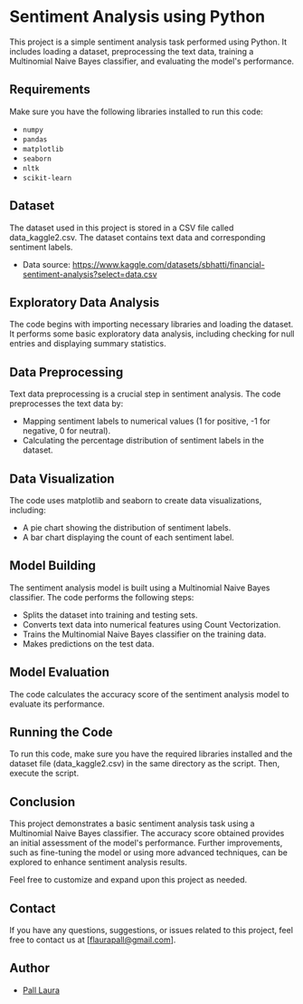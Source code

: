 # Sentiment Analysis using Python

This project is a simple sentiment analysis task performed using Python. 
It includes loading a dataset, preprocessing the text data, training a Multinomial Naive Bayes classifier, and evaluating the model's performance.

## Requirements

Make sure you have the following libraries installed to run this code:

- `numpy`
- `pandas`
- `matplotlib`
- `seaborn`
- `nltk`
- `scikit-learn`


## Dataset
The dataset used in this project is stored in a CSV file called data_kaggle2.csv. The dataset contains text data and corresponding sentiment labels.
- Data source: https://www.kaggle.com/datasets/sbhatti/financial-sentiment-analysis?select=data.csv 

## Exploratory Data Analysis
The code begins with importing necessary libraries and loading the dataset. It performs some basic exploratory data analysis, including checking for null entries and displaying summary statistics.

## Data Preprocessing
Text data preprocessing is a crucial step in sentiment analysis. The code preprocesses the text data by:

- Mapping sentiment labels to numerical values (1 for positive, -1 for negative, 0 for neutral).
- Calculating the percentage distribution of sentiment labels in the dataset.

## Data Visualization
The code uses matplotlib and seaborn to create data visualizations, including:

- A pie chart showing the distribution of sentiment labels.
- A bar chart displaying the count of each sentiment label.

## Model Building
The sentiment analysis model is built using a Multinomial Naive Bayes classifier. The code performs the following steps:

- Splits the dataset into training and testing sets.
- Converts text data into numerical features using Count Vectorization.
- Trains the Multinomial Naive Bayes classifier on the training data.
- Makes predictions on the test data.

## Model Evaluation
The code calculates the accuracy score of the sentiment analysis model to evaluate its performance.

## Running the Code
To run this code, make sure you have the required libraries installed and the dataset file (data_kaggle2.csv) in the same directory as the script. Then, execute the script.

## Conclusion
This project demonstrates a basic sentiment analysis task using a Multinomial Naive Bayes classifier. The accuracy score obtained provides an initial assessment of the model's performance. Further improvements, such as fine-tuning the model or using more advanced techniques, can be explored to enhance sentiment analysis results.

Feel free to customize and expand upon this project as needed.

## Contact
If you have any questions, suggestions, or issues related to this project, feel free to contact us at [flaurapall@gmail.com].

## Author
* [Pall Laura](https://github.com/laurapall)






